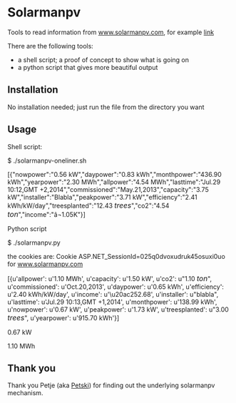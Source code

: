 Solarmanpv
==========

Tools to read information from www.solarmanpv.com, for example [link](http://www.solarmanpv.com/portal/Terminal/TerminalMain.aspx?pid=6543)

There are the following tools:
* a shell script; a proof of concept to show what is going on
* a python script that gives more beautiful output

Installation
------------

No installation needed; just run the file from the directory you want


Usage
-----

Shell script:

  $ ./solarmanpv-oneliner.sh
  
  [{"nowpower":"0.56 kW","daypower":"0.83 kWh","monthpower":"436.90 kWh","yearpower":"2.30 MWh","allpower":"4.54  MWh","lasttime":"Jul.29 10:12,GMT +2,2014","commissioned":"May.21,2013","capacity":"3.75 kW","installer":"Blabla","peakpower":"3.71 kW","efficiency":"2.41 kWh/kW/day","treesplanted":"12.43 <em style='font-size:16px'>trees</em>","co2":"4.54 <em style='font-size:16px'>ton</em>","income":"â¬1.05K"}]

Python script

$ ./solarmanpv.py

  the cookies are:
  Cookie ASP.NET_SessionId=025q0dvoxudruk45osuxi0uo for www.solarmanpv.com
  
  [{u'allpower': u'1.10 MWh',
    u'capacity': u'1.50 kW',
    u'co2': u"1.10 <em style='font-size:16px'>ton</em>",
    u'commissioned': u'Oct.20,2013',
    u'daypower': u'0.65 kWh',
    u'efficiency': u'2.40 kWh/kW/day',
    u'income': u'\u20ac252.68',
    u'installer': u"blabla",
    u'lasttime': u'Jul.29 10:13,GMT +1,2014',
    u'monthpower': u'138.99 kWh',
    u'nowpower': u'0.67 kW',
    u'peakpower': u'1.73 kW',
    u'treesplanted': u"3.00 <em style='font-size:16px'>trees</em>",
    u'yearpower': u'915.70 kWh'}]
    
  0.67 kW
  
  1.10 MWh




Thank you
---------

Thank you Petje (aka [Petski](https://github.com/petski)) for finding out the underlying solarmanpv mechanism.



